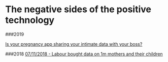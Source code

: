The negative sides of the positive technology
=================

###2019 

[Is your pregnancy app sharing your intimate data with your boss?](https://www.washingtonpost.com/amphtml/technology/2019/04/10/tracking-your-pregnancy-an-app-may-be-more-public-than-you-think/)


###2018
[07/11/2018 - Labour bought data on 1m mothers and their children](https://www.theguardian.com/politics/2018/jul/11/labour-bought-data-on-more-than-1m-mums-and-their-children-emmas-diary)
